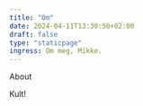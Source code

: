 ```yaml
---
title: "Om"
date: 2024-04-11T13:30:50+02:00
draft: false
type: "staticpage"
ingress: Om meg, Mikke.
---
```


About

Kult!
